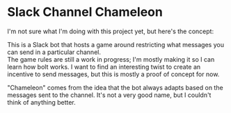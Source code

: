 # Slack Channel Chameleon
I'm not sure what I'm doing with this project yet, but here's the concept:

This is a Slack bot that hosts a game around restricting what messages you can send in a particular channel.  
The game rules are still a work in progress; I'm mostly making it so I can learn how bolt works. I want to find an interesting twist to create an incentive to send messages, but this is mostly a proof of concept for now.  

"Chameleon" comes from the idea that the bot always adapts based on the messages sent to the channel. It's not a very good name, but I couldn't think of anything better.  